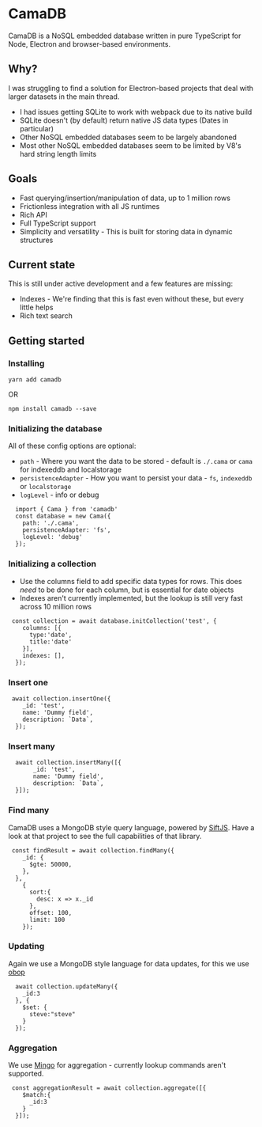 # CamaDB

CamaDB is a NoSQL embedded database written in pure TypeScript for Node, Electron and browser-based environments.

## Why?
I was struggling to find a solution for Electron-based projects that deal with larger datasets in the main thread.

- I had issues getting SQLite to work with webpack due to its native build
- SQLite doesn't (by default) return native JS data types (Dates in particular)
- Other NoSQL embedded databases seem to be largely abandoned
- Most other NoSQL embedded databases seem to be limited by V8's hard string length limits

## Goals
- Fast querying/insertion/manipulation of data, up to 1 million rows
- Frictionless integration with all JS runtimes
- Rich API 
- Full TypeScript support
- Simplicity and versatility - This is built for storing data in dynamic structures

## Current state
This is still under active development and a few features are missing:
- Indexes - We're finding that this is fast even without these, but every little helps
- Rich text search 

## Getting started

### Installing
```
yarn add camadb
```
OR 
```
npm install camadb --save
```

### Initializing the database
All of these config options are optional:
- `path` - Where you want the data to be stored - default is `./.cama` or `cama` for indexeddb and localstorage
- `persistenceAdapter` - How you want to persist your data - `fs`, `indexeddb` or `localstorage` 
- `logLevel` - info or debug
```
  import { Cama } from 'camadb'
  const database = new Cama({
    path: './.cama',
    persistenceAdapter: 'fs',
    logLevel: 'debug'
  });
```

### Initializing a collection
- Use the columns field to add specific data types for rows. This does _need_ to be done for each column, but is essential for date objects
- Indexes aren't currently implemented, but the lookup is still very fast across 10 million rows
```
 const collection = await database.initCollection('test', {
    columns: [{
      type:'date',
      title:'date'
    }],
    indexes: [],
  });
```

### Insert one
```
 await collection.insertOne({
    _id: 'test',
    name: 'Dummy field',
    description: `Data`,
  });
```
### Insert many
```
  await collection.insertMany([{
       _id: 'test',
       name: 'Dummy field',
       description: `Data`,
  }]);

```

### Find many 
CamaDB uses a MongoDB style query language, powered by [SiftJS](https://github.com/crcn/sift.js/). Have a look at that project to see the full capabilities of that library.
```
 const findResult = await collection.findMany({
    _id: {
      $gte: 50000,
    },
  },
    {
      sort:{
        desc: x => x._id
      },
      offset: 100,
      limit: 100
    });
```

### Updating
Again we use a MongoDB style language for data updates, for this we use  [obop](https://github.com/kawanet/obop)
```
  await collection.updateMany({
    _id:3
  }, {
    $set: {
      steve:"steve"
    }
  });
```

### Aggregation
We use [Mingo](https://github.com/kofrasa/mingo) for aggregation - currently lookup commands aren't supported.
```
 const aggregationResult = await collection.aggregate([{
    $match:{
      _id:3
    }
  }]);
``` 

